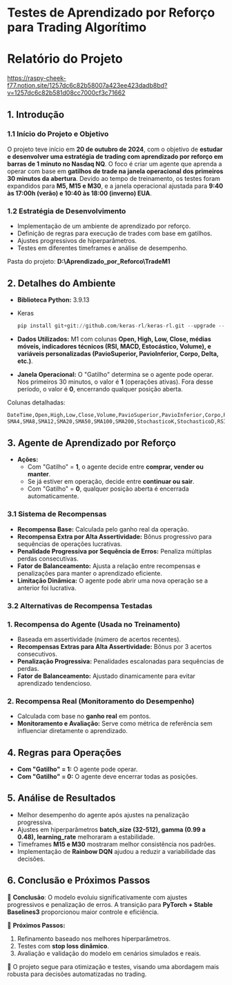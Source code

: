 # Testes de Aprendizado por Reforço para Trading Algorítimo

# Relatório do Projeto
https://raspy-cheek-f77.notion.site/1257dc6c82b58007a423ee423dadb8bd?v=1257dc6c82b581d08cc7000cf3c71662

## 1. Introdução

### 1.1 Início do Projeto e Objetivo

O projeto teve início em **20 de outubro de 2024**, com o objetivo de **estudar e desenvolver uma estratégia de trading com aprendizado por reforço em barras de 1 minuto no Nasdaq NQ**. O foco é criar um agente que aprenda a operar com base em **gatilhos de trade na janela operacional dos primeiros 30 minutos da abertura**. Devido ao tempo de treinamento, os testes foram expandidos para **M5, M15 e M30**, e a janela operacional ajustada para **9:40 às 17:00h (verão) e 10:40 às 18:00 (inverno) EUA**.

### 1.2 Estratégia de Desenvolvimento

- Implementação de um ambiente de aprendizado por reforço.
- Definição de regras para execução de trades com base em gatilhos.
- Ajustes progressivos de hiperparâmetros.
- Testes em diferentes timeframes e análise de desempenho.

Pasta do projeto: **D:\Aprendizado_por_Reforco\TradeM1**

## 2. Detalhes do Ambiente

- **Biblioteca Python:** 3.9.13
- Keras
    
    ```python
    pip install git+git://github.com/keras-rl/keras-rl.git --upgrade --no-deps
    
    ```
    
- **Dados Utilizados:** M1 com colunas **Open, High, Low, Close, médias móveis, indicadores técnicos (RSI, MACD, Estocástico, Volume), e variáveis personalizadas (PavioSuperior, PavioInferior, Corpo, Delta, etc.)**.
- **Janela Operacional:** O "Gatilho" determina se o agente pode operar. Nos primeiros 30 minutos, o valor é **1** (operações ativas). Fora desse período, o valor é **0**, encerrando qualquer posição aberta.

Colunas detalhadas:

```python
DateTime,Open,High,Low,Close,Volume,PavioSuperior,PavioInferior,Corpo,Range,D_Open,D_High,D_Low,D_Close,D_PavSup,D_PavInf,D_Corpo,
SMA4,SMA8,SMA12,SMA20,SMA50,SMA100,SMA200,StochasticoK,StochasticoD,RSI,MACD,MACDSignal,MACDHistogram

```

## 3. Agente de Aprendizado por Reforço

- **Ações:**
    - Com "Gatilho" = **1**, o agente decide entre **comprar, vender ou manter**.
    - Se já estiver em operação, decide entre **continuar ou sair**.
    - Com "Gatilho" = **0**, qualquer posição aberta é encerrada automaticamente.

### 3.1 Sistema de Recompensas

- **Recompensa Base:** Calculada pelo ganho real da operação.
- **Recompensa Extra por Alta Assertividade:** Bônus progressivo para sequências de operações lucrativas.
- **Penalidade Progressiva por Sequência de Erros:** Penaliza múltiplas perdas consecutivas.
- **Fator de Balanceamento:** Ajusta a relação entre recompensas e penalizações para manter o aprendizado eficiente.
- **Limitação Dinâmica:** O agente pode abrir uma nova operação se a anterior foi lucrativa.

### 3.2 Alternativas de Recompensa Testadas

### 1. **Recompensa do Agente (Usada no Treinamento)**

- Baseada em assertividade (número de acertos recentes).
- **Recompensas Extras para Alta Assertividade:** Bônus por 3 acertos consecutivos.
- **Penalização Progressiva:** Penalidades escalonadas para sequências de perdas.
- **Fator de Balanceamento:** Ajustado dinamicamente para evitar aprendizado tendencioso.

### 2. **Recompensa Real (Monitoramento do Desempenho)**

- Calculada com base no **ganho real** em pontos.
- **Monitoramento e Avaliação:** Serve como métrica de referência sem influenciar diretamente o aprendizado.

## 4. Regras para Operações

- **Com "Gatilho" = 1:** O agente pode operar.
- **Com "Gatilho" = 0:** O agente deve encerrar todas as posições.

## 5. Análise de Resultados

- Melhor desempenho do agente após ajustes na penalização progressiva.
- Ajustes em hiperparâmetros **batch_size (32-512), gamma (0.99 a 0.48), learning_rate** melhoraram a estabilidade.
- Timeframes **M15 e M30** mostraram melhor consistência nos padrões.
- Implementação de **Rainbow DQN** ajudou a reduzir a variabilidade das decisões.

## 6. Conclusão e Próximos Passos

📌 **Conclusão**: O modelo evoluiu significativamente com ajustes progressivos e penalização de erros. A transição para **PyTorch + Stable Baselines3** proporcionou maior controle e eficiência.

🔹 **Próximos Passos:**

1. Refinamento baseado nos melhores hiperparâmetros.
2. Testes com **stop loss dinâmico**.
3. Avaliação e validação do modelo em cenários simulados e reais.

🚀 O projeto segue para otimização e testes, visando uma abordagem mais robusta para decisões automatizadas no trading.
